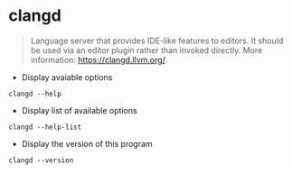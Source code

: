 # clangd

> Language server that provides IDE-like features to editors.
> It should be used via an editor plugin rather than invoked directly. 
> More information: <https://clangd.llvm.org/>.

- Display avaiable options

`clangd --help`

- Display list of available options

`clangd --help-list`

- Display the version of this program

`clangd --version`
